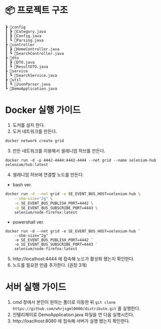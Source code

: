 # 📦 프로젝트 구조

    ┣ 📂config
    ┃ ┣ 📜Category.java
    ┃ ┣ 📜Config.java
    ┃ ┗ 📜Parsing.java
    ┣ 📂controller
    ┃ ┣ 📜HomeController.java
    ┃ ┗ 📜SearchController.java
    ┣ 📂dto
    ┃ ┣ 📜DTO.java
    ┃ ┗ 📜ResultDTO.java
    ┣ 📂service
    ┃ ┗ 📜SearchService.java
    ┣ 📂util
    ┃ ┗ 📜JsonParser.java
    ┗ 📜DemoApplication.java

# Docker 실행 가이드 
1. 도커를 설치 한다.
2. 도커 네트워크를 만든다.
```docker
docker network create grid
```
3. 만든 네트워크를 이용해서 셀레니엄 허브를 만든다.
```docker
docker run -d -p 4442-4444:4442-4444 --net grid --name selenium-hub selenium/hub:latest
```
4. 셀레니엄 허브에 연결할 노드를 만든다.
+ bash ver.
```bash
docker run -d --net grid -e SE_EVENT_BUS_HOST=selenium-hub \
    --shm-size="2g" \
    -e SE_EVENT_BUS_PUBLISH_PORT=4442 \
    -e SE_EVENT_BUS_SUBSCRIBE_PORT=4443 \
    selenium/node-firefox:latest
```
+ powershall ver.
```powershall
docker run -d --net grid -e SE_EVENT_BUS_HOST=selenium-hub `
    --shm-size="2g" `
    -e SE_EVENT_BUS_PUBLISH_PORT=4442 `
    -e SE_EVENT_BUS_SUBSCRIBE_PORT=4443 `
    selenium/node-firefox:latest
```
5. http://localhost:4444 에 접속해 노드가 활성화 됐는지 확인한다.
6. 노드를 필요한 만큼 추가한다. (권장 3개)

# 서버 실행 가이드
1. cmd 창에서 본인이 원하는 폴더로 이동한 뒤 `git clone https://github.com/whrjsgml0000/distribute.git` 를 실행한다.
2. 인텔리제이로 DemoApplication.java 파일을 연 다음 실행시킨다.
3. http://loaclhost:8080 에 접속해 서버가 실행 됐는지 확인한다.